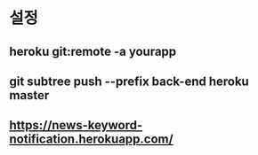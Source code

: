 # 설정

## heroku git:remote -a yourapp

## git subtree push --prefix back-end heroku master

## https://news-keyword-notification.herokuapp.com/
